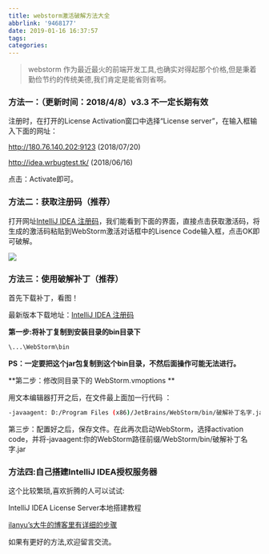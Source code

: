 ```yaml
---
title: webstorm激活破解方法大全
abbrlink: '9468177'
date: 2019-01-16 16:37:57
tags:
categories:
---
```


> webstorm 作为最近最火的前端开发工具,也确实对得起那个价格,但是秉着勤俭节约的传统美德,我们肯定是能省则省啊。

<!--more-->

### 方法一：（更新时间：2018/4/8）v3.3 不一定长期有效

注册时，在打开的License Activation窗口中选择“License server”，在输入框输入下面的网址：

http://180.76.140.202:9123 (2018/07/20)

http://idea.wrbugtest.tk/ (2018/06/16)

点击：Activate即可。

### 方法二：获取注册码（推荐）

打开网址[IntelliJ IDEA 注册码](http://idea.lanyus.com/)，我们能看到下面的界面，直接点击获取激活码，将生成的激活码粘贴到WebStorm激活对话框中的Lisence Code输入框，点击OK即可破解。

![](https://ws2.sinaimg.cn/large/006tNc79ly1fz8ilgj90rj31bi0u0479.jpg)



### 方法三：使用破解补丁（推荐）

首先下载补丁，看图！

最新版本下载地址：[IntelliJ IDEA 注册码](http://idea.lanyus.com/)

**第一步:将补丁复制到安装目录的bin目录下**

```bash
\...\WebStorm\bin
```
**PS：一定要把这个jar包复制到这个bin目录，不然后面操作可能无法进行。**

**第二步：修改同目录下的 WebStorm.vmoptions **

用文本编辑器打开之后，在文件最上面加一行代码 ：

```bash
-javaagent: D:/Program Files (x86)/JetBrains/WebStorm/bin/破解补丁名字.jar
```

第三步：配置好之后，保存文件。在此再次启动WebStorm，选择activation code，并将-javaagent:你的WebStorm路径前缀/WebStorm/bin/破解补丁名字.jar


### 方法四:自己搭建IntelliJ IDEA授权服务器

这个比较繁琐,喜欢折腾的人可以试试:

IntelliJ IDEA License Server本地搭建教程

[ilanyu’s大牛的博客里有详细的步骤](http://blog.lanyus.com/archives/174.html)

如果有更好的方法,欢迎留言交流。
